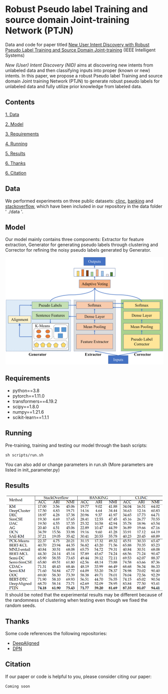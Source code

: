 # Robust Pseudo label Training and source domain Joint-training Network (PTJN)
Data and code for paper titled [New User Intent Discovery with Robust Pseudo
Label Training and Source Domain Joint-training](-) (IEEE Intelligent Systems)

*New (User) Intent Discovery (NID)* aims at discovering new intents from unlabeled data and then classifying inputs into proper (known or new) intents. In this paper, we propose a robust Pseudo label Training and source domain Joint training Network (PTJN) to generate robust pseudo labels for unlabeled data and fully utilize prior knowledge from labeled data. 


## Contents
[1. Data](#data)

[2. Model](#model)

[3. Requirements](#requirements)

[4. Running](#running)

[5. Results](#results)

[6. Thanks](#thanks)

[6. Citation](#citation)

## Data
We performed experiments on three public datasets: [clinc](https://aclanthology.org/D19-1131/), [banking](https://aclanthology.org/2020.nlp4convai-1.5/) and [stackoverflow](https://aclanthology.org/W15-1509/), which have been included in our repository in the data folder ' ./data '.

## Model
Our model mainly contains three components: Extractor for feature extraction, Generator for generating pseudo labels through clustering and Corrector for refining the noisy pseudo labels generated by Generator.
<div align=center>
<img src="./figures/model.png"/>
</div>

## Requirements
* python==3.8
* pytorch==1.11.0
* transformers==4.19.2
* scipy==1.8.0
* numpy==1.21.6
* scikit-learn==1.1.1

## Running
Pre-training, training and testing our model through the bash scripts:
```
sh scripts/run.sh
```
You can also add or change parameters in run.sh (More parameters are listed in init_parameter.py)

## Results
<div align=center>
<img src="./figures/results.png"/>
</div>
It should be noted that the experimental results may be different because of the randomness of clustering when testing even though we fixed the random seeds.

## Thanks
Some code references the following repositories:
* [DeepAligned](https://github.com/thuiar/DeepAligned-Clustering)
* [DPN](https://github.com/Lackel/DPN)

## Citation
If our paper or code is helpful to you, please consider citing our paper:
```
Coming soon
```